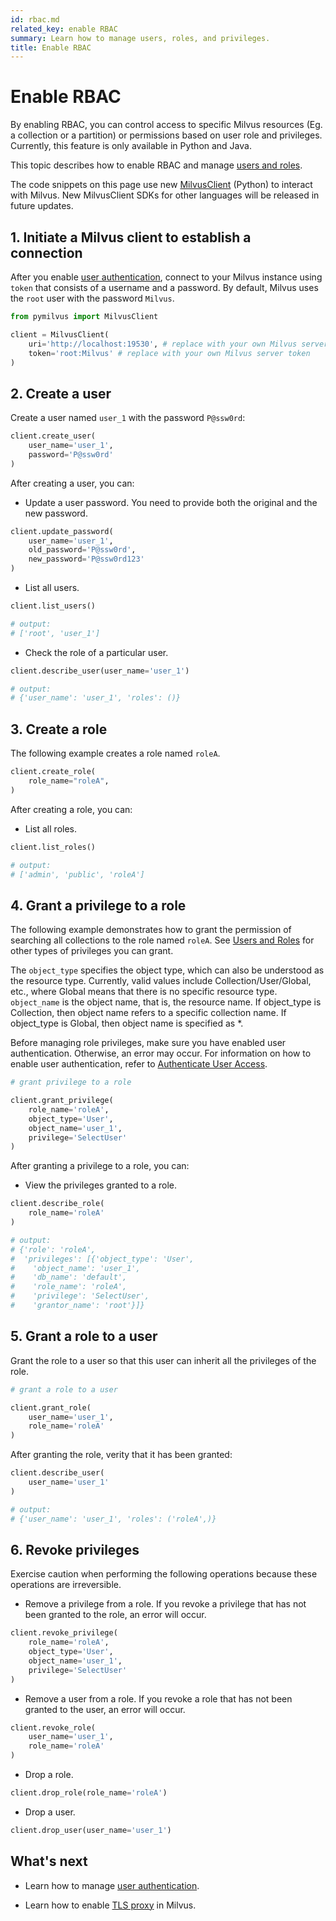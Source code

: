 ```yaml
---
id: rbac.md
related_key: enable RBAC
summary: Learn how to manage users, roles, and privileges.
title: Enable RBAC
---
```


# Enable RBAC

By enabling RBAC, you can control access to specific Milvus resources (Eg. a collection or a partition) or permissions based on user role and privileges. Currently, this feature is only available in Python and Java.

This topic describes how to enable RBAC and manage [users and roles](users_and_roles.md).

<div class="alert note">

The code snippets on this page use new <a href="https://milvus.io/api-reference/pymilvus/v2.4.x/About.md">MilvusClient</a> (Python) to interact with Milvus. New MilvusClient SDKs for other languages will be released in future updates.

</div>

## 1. Initiate a Milvus client to establish a connection

After you enable [user authentication](authenticate.md), connect to your Milvus instance using `token` that consists of a username and a password. By default, Milvus uses the `root` user with the password `Milvus`.

```python
from pymilvus import MilvusClient

client = MilvusClient(
    uri='http://localhost:19530', # replace with your own Milvus server address
    token='root:Milvus' # replace with your own Milvus server token
)
```

## 2. Create a user

Create a user named `user_1` with the password `P@ssw0rd`:

```python
client.create_user(
    user_name='user_1',
    password='P@ssw0rd'
)
```

After creating a user, you can:

- Update a user password. You need to provide both the original and the new password. 

```python
client.update_password(
    user_name='user_1',
    old_password='P@ssw0rd',
    new_password='P@ssw0rd123'
)
```

- List all users.

```python
client.list_users()

# output:
# ['root', 'user_1']
```

- Check the role of a particular user.

```python
client.describe_user(user_name='user_1')

# output:
# {'user_name': 'user_1', 'roles': ()}
```

## 3. Create a role

The following example creates a role named `roleA`.

```python
client.create_role(
    role_name="roleA",
)
```

After creating a role, you can:

- List all roles.

```python
client.list_roles()

# output:
# ['admin', 'public', 'roleA']
```

## 4. Grant a privilege to a role

The following example demonstrates how to grant the permission of searching all collections to the role named `roleA`. See [Users and Roles](users_and_roles.md) for other types of privileges you can grant.

The `object_type` specifies the object type, which can also be understood as the resource type. Currently, valid values ​​include Collection/User/Global, etc., where Global means that there is no specific resource type. `object_name` is the object name, that is, the resource name. If object_type is Collection, then object name refers to a specific collection name. If object_type is Global, then object name is specified as *.

Before managing role privileges, make sure you have enabled user authentication. Otherwise, an error may occur. For information on how to enable user authentication, refer to [Authenticate User Access](authenticate.md).

```python
# grant privilege to a role

client.grant_privilege(
    role_name='roleA',
    object_type='User',
    object_name='user_1',
    privilege='SelectUser'
)
```

After granting a privilege to a role, you can:

- View the privileges granted to a role.

```python
client.describe_role(
    role_name='roleA'
)

# output:
# {'role': 'roleA',
#  'privileges': [{'object_type': 'User',
#    'object_name': 'user_1',
#    'db_name': 'default',
#    'role_name': 'roleA',
#    'privilege': 'SelectUser',
#    'grantor_name': 'root'}]}
```

## 5. Grant a role to a user

Grant the role to a user so that this user can inherit all the privileges of the role.

```python
# grant a role to a user

client.grant_role(
    user_name='user_1',
    role_name='roleA'
)
```

After granting the role, verity that it has been granted:

```python
client.describe_user(
    user_name='user_1'
)

# output:
# {'user_name': 'user_1', 'roles': ('roleA',)}
```

## 6. Revoke privileges

<div class="alert caution">

Exercise caution when performing the following operations because these operations are irreversible.

</div>

- Remove a privilege from a role. If you revoke a privilege that has not been granted to the role, an error will occur.

```python
client.revoke_privilege(
    role_name='roleA',
    object_type='User',
    object_name='user_1',
    privilege='SelectUser'
)
```

- Remove a user from a role. If you revoke a role that has not been granted to the user, an error will occur.

```python
client.revoke_role(
    user_name='user_1',
    role_name='roleA'
)
```

- Drop a role.

```python
client.drop_role(role_name='roleA')
```

- Drop a user.

```python
client.drop_user(user_name='user_1')
```

## What's next

- Learn how to manage [user authentication](authenticate.md).

- Learn how to enable [TLS proxy](tls.md) in Milvus.

